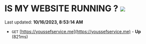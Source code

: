 # IS MY WEBSITE RUNNING ? [![](https://img.shields.io/static/v1?label=Sponsor&message=%E2%9D%A4&logo=GitHub&color=%23fe8e86)](https://github.com/sponsors/<username>)

Last updated: **10/16/2023, 8:53:14 AM**

- `GET` [https://youssefservice.me](https://youssefservice.me) - **Up** (821ms)
